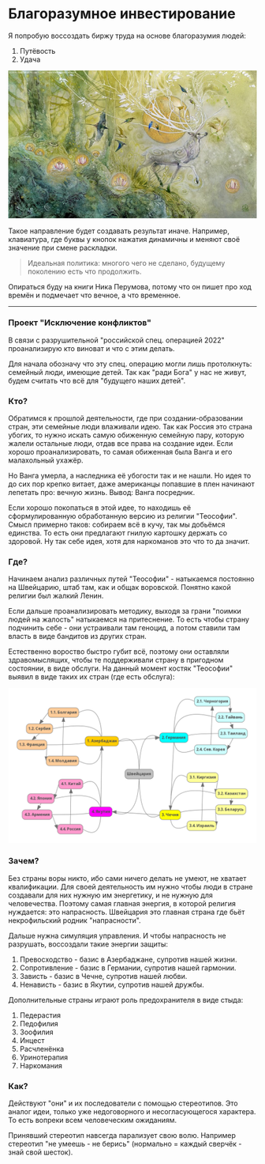# Благоразумное инвестирование

Я попробую воссоздать биржу труда на основе благоразумия людей:
1. Путёвость
2. Удача

![](../../Картинки/deer.jpg)

Такое направление будет создавать результат иначе. Например, клавиатура, где буквы у кнопок нажатия динамичны и меняют своё значение при смене раскладки.

> Идеальная политика: многого чего не сделано, будущему поколению есть что продолжить.

Опираться буду на книги Ника Перумова, потому что он пишет про ход времён и подмечает что вечное, а что временное.

---------------------------------

### Проект "Исключение конфликтов"

В связи с разрушительной "российской спец. операцией 2022" проанализирую кто виноват и что с этим делать.

Для начала обозначу что эту спец. операцию могли лишь протолкнуть: семейный люди, имеющие детей. Так как "ради Бога" у нас не живут, будем считать что всё для "будущего наших детей".

### Кто?

Обратимся к прошлой деятельности, где при создании-образовании стран, эти семейные люди влаживали идею. Так как Россия это страна убогих, то нужно искать самую обиженную семейную пару, которую жалели остальные люди, отдав все права на создание идеи. Если хорошо проанализировать, то самая обиженная была Ванга и его малахольный ухажёр.

Но Ванга умерла, а наследника её убогости так и не нашли. Но идея то до сих пор крепко витает, даже американцы попавшие в плен начинают лепетать про: вечную жизнь. Вывод: Ванга посредник.

Если хорошо покопаться в этой идее, то находишь её сформулированную обработанную версию из религии "Теософии". Смысл примерно таков: собираем всё в кучу, так мы добьёмся единства. То есть они предлагают гнилую картошку держать со здоровой. Ну так себе идея, хотя для наркоманов это что то да значит.

### Где?

Начинаем анализ различных путей "Теософии" - натыкаемся постоянно на Швейцарию, штаб там, как и общак воровской. Понятно какой религии был жалкий Ленин.

Если дальше проанализировать методику, выходя за грани "поимки людей на жалость" натыкаемся на притеснение. То есть чтобы страну подчинить себе - они устраивали там геноцид, а потом ставили там власть в виде бандитов из других стран.

Естественно вороство быстро губит всё, поэтому они оставляли здравомыслящих, чтобы те поддерживали страну в пригодном состоянии, в виде обслуги. На данный момент костяк "Теософии" выявил в виде таких их стран (где есть обслуга):

![](./Картинки/bad_contry.png)

### Зачем?

Без страны воры никто, ибо сами ничего делать не умеют, не хватает квалификации. Для своей деятельность им нужно чтобы люди в стране создавали для них нужную им энергетику, и не нужную для человечества. Поэтому самая главная энергия, в которой религия нуждается: это напрасность. Швейцария это главная страна где бьёт некрофильский родник "напрасности". 

Дальше нужна симуляция управления. И чтобы напрасность не разрушать, воссоздали такие энергии защиты:
1. Превосходство - базис в Азербаджане, супротив нашей жизни.
2. Сопротивление - базис в Германии, супротив нашей гармонии.
3. Зависть - базис в Чечне, супротив нашей любви.
4. Ненависть - базис в Якутии, супротив нашей дружбы.

Дополнительные страны играют роль предохранителя в виде стыда:
1. Педерастия
2. Педофилия
3. Зоофилия
4. Инцест
5. Расчленёнка
6. Уринотерапия
7. Наркомания

### Как?

Действуют "они" и их последователи с помощью стереотипов. Это аналог идеи, только уже недоговорного и несогласующегося характера. То есть вопреки всем человеческим ожиданиям. 

Принявший стереотип навсегда парализует свою волю. Например стереотип "не умеешь - не берись" (нормально = каждый сверчёк - знай свой шесток).

